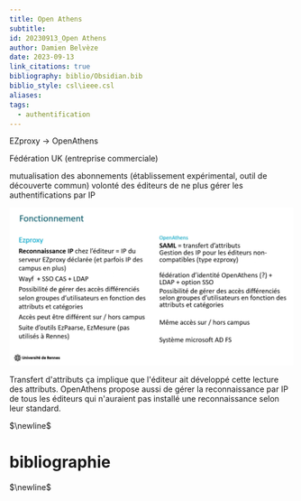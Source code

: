 ```yaml
---
title: Open Athens
subtitle: 
id: 20230913_Open Athens
author: Damien Belvèze
date: 2023-09-13
link_citations: true
bibliography: biblio/Obsidian.bib
biblio_style: csl\ieee.csl
aliases: 
tags:
  - authentification
---
```

EZproxy -> OpenAthens

Fédération UK (entreprise commerciale)

mutualisation des abonnements (établissement expérimental, outil de découverte commun)
volonté des éditeurs de ne plus gérer les authentifications par IP

![](images/OpenAthens.PNG)

Transfert d'attributs
ça implique que l'éditeur ait développé cette lecture des attributs. OpenAthens propose aussi de gérer la reconnaissance par IP de tous les éditeurs qui n'auraient pas installé une reconnaissance selon leur standard.



$\newline$
# bibliographie
$\newline$






